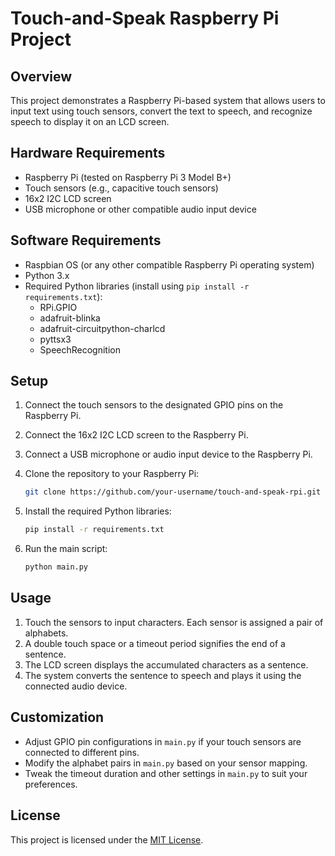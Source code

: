 # Touch-and-Speak Raspberry Pi Project

## Overview

This project demonstrates a Raspberry Pi-based system that allows users to input text using touch sensors, convert the text to speech, and recognize speech to display it on an LCD screen.

## Hardware Requirements

- Raspberry Pi (tested on Raspberry Pi 3 Model B+)
- Touch sensors (e.g., capacitive touch sensors)
- 16x2 I2C LCD screen
- USB microphone or other compatible audio input device

## Software Requirements

- Raspbian OS (or any other compatible Raspberry Pi operating system)
- Python 3.x
- Required Python libraries (install using `pip install -r requirements.txt`):
  - RPi.GPIO
  - adafruit-blinka
  - adafruit-circuitpython-charlcd
  - pyttsx3
  - SpeechRecognition

## Setup

1. Connect the touch sensors to the designated GPIO pins on the Raspberry Pi.
2. Connect the 16x2 I2C LCD screen to the Raspberry Pi.
3. Connect a USB microphone or audio input device to the Raspberry Pi.
4. Clone the repository to your Raspberry Pi:

    ```bash
    git clone https://github.com/your-username/touch-and-speak-rpi.git
    ```

5. Install the required Python libraries:

    ```bash
    pip install -r requirements.txt
    ```

6. Run the main script:

    ```bash
    python main.py
    ```

## Usage

1. Touch the sensors to input characters. Each sensor is assigned a pair of alphabets.
2. A double touch space or a timeout period signifies the end of a sentence.
3. The LCD screen displays the accumulated characters as a sentence.
4. The system converts the sentence to speech and plays it using the connected audio device.

## Customization

- Adjust GPIO pin configurations in `main.py` if your touch sensors are connected to different pins.
- Modify the alphabet pairs in `main.py` based on your sensor mapping.
- Tweak the timeout duration and other settings in `main.py` to suit your preferences.

## License

This project is licensed under the [MIT License](LICENSE).

